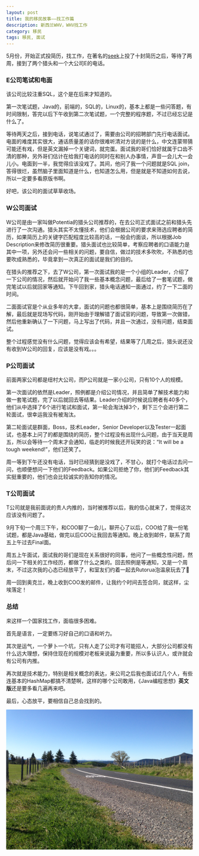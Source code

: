 ```yaml
---
layout: post
title: 我的移民故事——找工作篇
description: 新西兰WHV，WHV找工作
category: 移民
tags: 移民, 面试
---
```


5月份，开始正式投简历，找工作，在著名的[seek](www.seek.co.nz)上投了十封简历之后，等待了两周，接到了两个猎头和一个大公司E的电话。

### E公司笔试和电面
该公司比较注重SQL，这个是在后来才知道的。

第一次笔试题，Java的，前端的，SQL的，Linux的，基本上都是一些问答题，有时间限制，答完以后下午收到第二次笔试题，一个完整的程序题，不过已经忘记是什么了。

等待两天之后，接到电话，说笔试通过了，需要由公司的招聘部门先行电话面试。电面的难度其实很大，通话质量差的话你很难听清对方说的是什么，中文连蒙带猜可能还有戏，但是英文漏掉一个关键词，就完蛋。面试我的哥们恰好就属于口齿不清的那种，另外哥们估计在给我打电话的同时在和别人办事情，声音一会儿大一会儿小。电面到一半，我觉得应该没戏了。其间，他问了我一个问题就是SQL join，答得很烂，虽然脑子里面知道是什么，也知道怎么用，但是就是不知道如何去说，所以一定要多看原版书啊。

好吧，该公司的面试草草收场。

### W公司面试
W公司是由一家叫做Potentia的猎头公司推荐的，在去公司正式面试之前和猎头先进行了一次沟通。猎头其实不太懂技术，他们会根据公司的要求来筛选应聘者的简历，如果简历上的关键字匹配程度比较高的话，一般会约面谈，所以根据Job Description来修改简历很重要。猎头面试也比较简单，考察应聘者的口语能力是其中一项，另外还会问一些相关的问题，要自信，做过的技术多吹吹，不熟悉的也要吹成熟悉的，毕竟拿到一次真正的面试是我们的目的。

在猎头的推荐之下，去了W公司，第一次面试我的是一个小组的Leader，介绍了一下公司的情况，然后就开始问了我一些基本概念问题，最后给了一套笔试题，做完笔试以后就回家等通知。下午回到家，猎头电话通知一面通过，约了一下二面的时间。

二面面试官是个从业多年的大拿，面试的问题也都很简单，基本上是围绕简历在了解，最后就是现场写代码，刚开始由于理解错了面试官的问题，导致第一次做错，然后他重新确认了一下问题，马上写出了代码，并且一次通过，没有问题，结束面试。

整个过程感觉没有什么问题，觉得应该会有希望，结果等了几周之后，猎头说还没有收到W公司的回复，应该是没有戏。。。

### P公司面试
前面两家公司都是纽村大公司，而P公司就是一家小公司，只有10个人的规模。

第一次面试的依然是Leader，照例都是介绍公司情况，并且简单了解技术能力和做一套笔试题，完了以后就回去等结果。Leader介绍的时候说应聘者有40多个，他们从中选择了6个进行笔试和面试，第一轮会淘汰掉3个，剩下三个会进行第二轮面试，很幸运我没有被淘汰。

第二轮面试是群面，Boss，技术Leader，Senior Developer以及Tester一起面试，也基本上问了的都是围绕的简历，整个过程没有出现什么问题，由于当天是周五，所以会等待一个周末才会通知，临走的时候我还开玩笑的说：“It will be a tough weekend!”，他们还笑了。

周一等到下午还没有电话，当时已经猜到是没戏了，不甘心，就打个电话过去问一问，也顺便想问一下他们的Feedback。如果公司拒绝了你，他们的Feedback其实挺重要的，他们也会比较诚实的告知你的情况。

### T公司面试
T公司就是我前面说的贵人内推的，当时被推荐以后，我的信心就来了，觉得这次应该没有问题了。

9月下旬一个周三下午，和COO聊了一会儿，聊开心了以后，COO给了我一份笔试题，都是Java基础，做完以后COO让我回去等通知。晚上收到邮件，联系了周五上午过去Final面。

周五上午面试，面试我的哥们是现在关系很好的同事，他问了一些概念性问题，然后问一下相关的工作经历，都做了什么之类的。回去照例是等通知，又是一个周末，不过这次我的心态已经放平了，和室友们约着一起去Rutorua泡温泉玩去了😬

周一回到奥克兰，晚上收到COO发的邮件，让我约个时间去签合同，就这样，尘埃落定！

### 总结
来这样一个国家找工作，面临很多困难。

首先是语言，一定要练习好自己的口语和听力。

其次是运气，一个萝卜一个坑，只有人走了公司才有可能招人，大部分公司都没有什么远大理想，保持住现在的规模对老板来说最为重要，所以多认识人，或许就会有公司有内推。

再次就是技术能力，特别是相关概念的表达，来公司之后我也面试过几个人，有些连基本的HashMap都搞不清楚啊，这样的哪个公司敢用，《Java编程思想》**英文版**还是要多看几遍再来吧。

最后，心态放平，要相信自己总会找到的。

![Rutorua-view](/images/rutorua-view.jpg)


